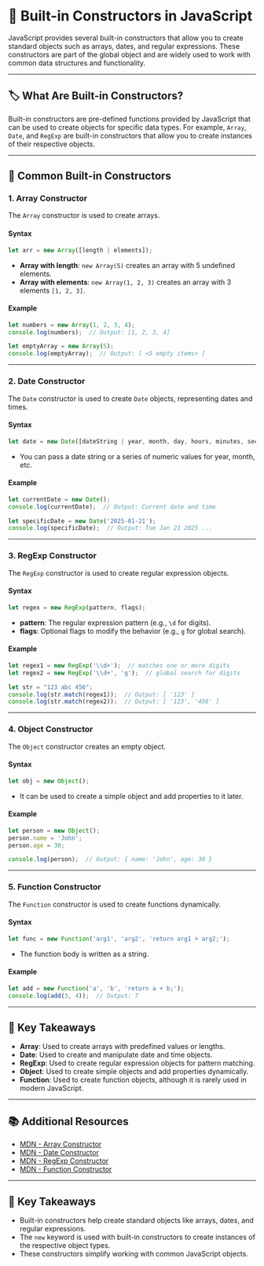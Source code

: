 # 🔧 Built-in Constructors in JavaScript

JavaScript provides several built-in constructors that allow you to create standard objects such as arrays, dates, and regular expressions. These constructors are part of the global object and are widely used to work with common data structures and functionality.

---

## 🏷️ What Are Built-in Constructors?

Built-in constructors are pre-defined functions provided by JavaScript that can be used to create objects for specific data types. For example, `Array`, `Date`, and `RegExp` are built-in constructors that allow you to create instances of their respective objects.

---

## 🔨 Common Built-in Constructors

### 1. **Array Constructor**

The `Array` constructor is used to create arrays.

#### Syntax

```javascript
let arr = new Array([length | elements]);
```

- **Array with length**: `new Array(5)` creates an array with 5 undefined elements.
- **Array with elements**: `new Array(1, 2, 3)` creates an array with 3 elements `[1, 2, 3]`.

#### Example

```javascript
let numbers = new Array(1, 2, 3, 4);
console.log(numbers);  // Output: [1, 2, 3, 4]

let emptyArray = new Array(5);
console.log(emptyArray);  // Output: [ <5 empty items> ]
```

---

### 2. **Date Constructor**

The `Date` constructor is used to create `Date` objects, representing dates and times.

#### Syntax

```javascript
let date = new Date([dateString | year, month, day, hours, minutes, seconds, milliseconds]);
```

- You can pass a date string or a series of numeric values for year, month, etc.

#### Example

```javascript
let currentDate = new Date();
console.log(currentDate);  // Output: Current date and time

let specificDate = new Date('2025-01-21');
console.log(specificDate);  // Output: Tue Jan 21 2025 ...
```

---

### 3. **RegExp Constructor**

The `RegExp` constructor is used to create regular expression objects.

#### Syntax

```javascript
let regex = new RegExp(pattern, flags);
```

- **pattern**: The regular expression pattern (e.g., `\d` for digits).
- **flags**: Optional flags to modify the behavior (e.g., `g` for global search).

#### Example

```javascript
let regex1 = new RegExp('\\d+');  // matches one or more digits
let regex2 = new RegExp('\\d+', 'g');  // global search for digits

let str = "123 abc 456";
console.log(str.match(regex1));  // Output: [ '123' ]
console.log(str.match(regex2));  // Output: [ '123', '456' ]
```

---

### 4. **Object Constructor**

The `Object` constructor creates an empty object.

#### Syntax

```javascript
let obj = new Object();
```

- It can be used to create a simple object and add properties to it later.

#### Example

```javascript
let person = new Object();
person.name = 'John';
person.age = 30;

console.log(person);  // Output: { name: 'John', age: 30 }
```

---

### 5. **Function Constructor**

The `Function` constructor is used to create functions dynamically.

#### Syntax

```javascript
let func = new Function('arg1', 'arg2', 'return arg1 + arg2;');
```

- The function body is written as a string.

#### Example

```javascript
let add = new Function('a', 'b', 'return a + b;');
console.log(add(3, 4));  // Output: 7
```

---

## 🧠 Key Takeaways

- **Array**: Used to create arrays with predefined values or lengths.
- **Date**: Used to create and manipulate date and time objects.
- **RegExp**: Used to create regular expression objects for pattern matching.
- **Object**: Used to create simple objects and add properties dynamically.
- **Function**: Used to create function objects, although it is rarely used in modern JavaScript.

---

## 📚 Additional Resources

- [MDN - Array Constructor](https://developer.mozilla.org/en-US/docs/Web/JavaScript/Reference/Global_Objects/Array)
- [MDN - Date Constructor](https://developer.mozilla.org/en-US/docs/Web/JavaScript/Reference/Global_Objects/Date)
- [MDN - RegExp Constructor](https://developer.mozilla.org/en-US/docs/Web/JavaScript/Reference/Global_Objects/RegExp)
- [MDN - Function Constructor](https://developer.mozilla.org/en-US/docs/Web/JavaScript/Reference/Global_Objects/Function)

---

## 🔑 Key Takeaways

- Built-in constructors help create standard objects like arrays, dates, and regular expressions.
- The `new` keyword is used with built-in constructors to create instances of the respective object types.
- These constructors simplify working with common JavaScript objects.

